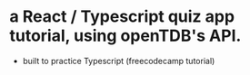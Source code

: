 # a React / Typescript quiz app tutorial,  using openTDB's API. 

- built to practice Typescript (freecodecamp tutorial)